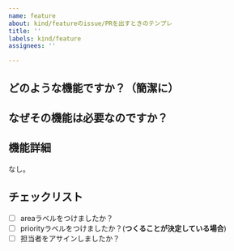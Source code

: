 ```yaml
---
name: feature
about: kind/featureのissue/PRを出すときのテンプレ
title: ''
labels: kind/feature
assignees: ''

---
```


## どのような機能ですか？（簡潔に）

## なぜその機能は必要なのですか？

## 機能詳細
なし。

## チェックリスト
- [ ] areaラベルをつけましたか？
- [ ] priorityラベルをつけましたか？(**つくることが決定している場合**)
- [ ] 担当者をアサインしましたか？
